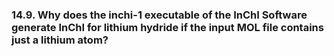 ### 14.9. Why does the inchi-1 executable of the InChI Software generate InChI for lithium hydride if the input MOL file contains just a lithium atom?



